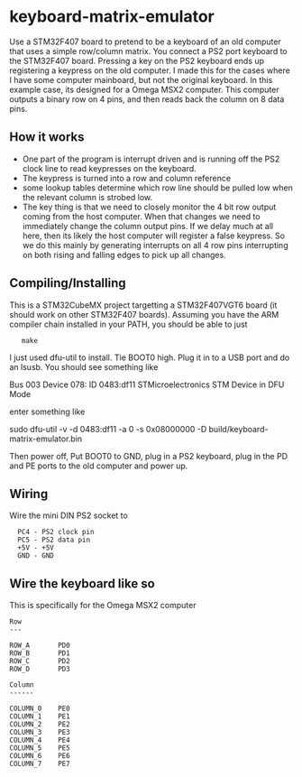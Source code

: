 keyboard-matrix-emulator
========================

Use a STM32F407 board to pretend to be a keyboard of an old computer that uses a
simple row/column matrix. You connect a PS2 port keyboard to the STM32F407 
board. Pressing a key on the PS2 keyboard ends up registering a keypress on 
the old computer. I made this for the cases where I have some computer mainboard,
but not the original keyboard. In this example case, its designed for a 
Omega MSX2 computer. This computer outputs a binary row on 4 pins, and
then reads back the column on 8 data pins.

How it works
------------
- One part of the program is interrupt driven and is running off the PS2 
  clock line to read keypresses on the keyboard.
- The keypress is turned into a row and column reference 
- some lookup tables determine which row line should be pulled low when
  the relevant column is strobed low.
- The key thing is that we need to closely monitor the 4 bit row
  output coming from the host computer. When that changes we need to
  immediately change the column output pins. If we delay much at all
  here, then its likely the host computer will register a false 
  keypress. So we do this mainly by generating interrupts on all 4
  row pins interrupting on both rising and falling edges to pick up
  all changes.


Compiling/Installing
--------------------

This is a STM32CubeMX project targetting a STM32F407VGT6 board (it should work on other STM32F407 boards). Assuming you have the ARM compiler chain installed in
your PATH, you should be able to just 
```
   make
```
I just used dfu-util to install. Tie BOOT0 high. Plug it in to a USB port and
do an lsusb. You should see something like

Bus 003 Device 078: ID 0483:df11 STMicroelectronics STM Device in DFU Mode

enter something like

sudo dfu-util -v -d 0483:df11 -a 0 -s 0x08000000 -D build/keyboard-matrix-emulator.bin

Then power off, Put BOOT0 to GND, plug in a PS2 keyboard, plug in the PD and PE ports to the old computer and power up.

Wiring
------

Wire the mini DIN PS2 socket to
```
  PC4 - PS2 clock pin
  PC5 - PS2 data pin
  +5V - +5V
  GND - GND
```

Wire the keyboard like so
-------------------------
This is specifically for the Omega MSX2 computer

```
Row
---

ROW_A		PD0
ROW_B		PD1
ROW_C		PD2
ROW_D		PD3

Column
------

COLUMN_0	PE0	
COLUMN_1	PE1	
COLUMN_2	PE2	
COLUMN_3	PE3	
COLUMN_4	PE4	
COLUMN_5	PE5	
COLUMN_6	PE6	
COLUMN_7	PE7	





